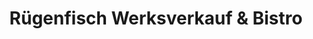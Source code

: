 ---
title: "Rügenfisch Werksverkauf & Bistro"
url: /sassnitz/ruegenfisch-werksverkauf-und-bistro/
shop: Fisch
---